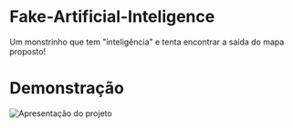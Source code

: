 # Fake-Artificial-Inteligence
Um monstrinho que tem "inteligência" e tenta encontrar a saída do mapa proposto!

# Demonstração
![Apresentação do projeto](https://imgur.com/LpxiCXs)

